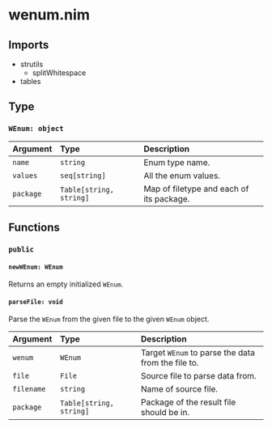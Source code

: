 # wenum.nim

## Imports

-   strutils
    -   splitWhitespace
-   tables

## Type

### `WEnum: object`

| Argument  | Type                    | Description                              |
| :-------- | :---------------------- | :--------------------------------------- |
| `name`    | `string`                | Enum type name.                          |
| `values`  | `seq[string]`           | All the enum values.                     |
| `package` | `Table[string, string]` | Map of filetype and each of its package. |

## Functions

### `public`

#### `newWEnum: WEnum`

Returns an empty initialized `WEnum`.

#### `parseFile: void`

Parse the `WEnum` from the given file to the given `WEnum` object.

| Argument   | Type                    | Description                                        |
| :--------- | :---------------------- | :------------------------------------------------- |
| `wenum`    | `WEnum`                 | Target `WEnum` to parse the data from the file to. |
| `file`     | `File`                  | Source file to parse data from.                    |
| `filename` | `string`                | Name of source file.                               |
| `package`  | `Table[string, string]` | Package of the result file should be in.           |
